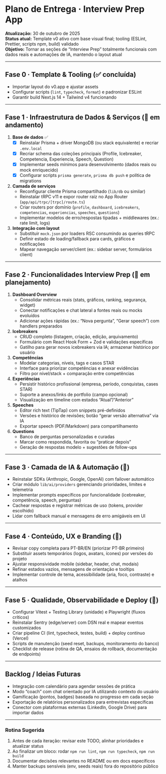 # Plano de Entrega · Interview Prep App

**Atualização:** 30 de outubro de 2025  
**Status atual:** Template v0 ativo com base visual final; tooling (ESLint, Prettier, scripts npm, build) validado  
**Objetivo:** Tornar as seções de “Interview Prep” totalmente funcionais com dados reais e automações de IA, mantendo o layout atual

---

## Fase 0 · Template & Tooling (✅ concluída)

- Importar layout do v0.app e ajustar assets
- Configurar scripts (`lint`, `typecheck`, `format`) e padronizar ESLint
- Garantir build Next.js 14 + Tailwind v4 funcionando

---

## Fase 1 · Infraestrutura de Dados & Serviços (🚧 em andamento)

1. **Base de dados** ✅
   - [x] Reinstalar Prisma + driver MongoDB (ou stack equivalente) e recriar `.env.local`
   - [x] Recriar schema das coleções principais (Profile, Icebreaker, Competencia, Experiencia, Speech, Question)
   - [x] Implementar seeds mínimos para desenvolvimento (dados reais ou mock enriquecido)
   - [x] Configurar scripts `prisma generate`, `prisma db push` e política de migrations
2. **Camada de serviços**
   - Reconfigurar cliente Prisma compartilhado (`lib/db` ou similar)
   - Reinstalar tRPC v11 e expor router raiz no App Router (`app/api/trpc/[trpc]/route.ts`)
   - Criar routers por domínio (`profile`, `dashboard`, `icebreakers`, `competencias`, `experiencias`, `speeches`, `questions`)
   - Implementar modelos de erro/respostas tipadas + middlewares (ex.: rate limit, logs)
3. **Integração com layout**
   - Substituir `mock.json` por loaders RSC consumindo as queries tRPC
   - Definir estado de loading/fallback para cards, gráficos e notificações
   - Mapear navegação server/client (ex.: sidebar server, formulários client)

---

## Fase 2 · Funcionalidades Interview Prep (🔄 em planejamento)

1. **Dashboard Overview**
   - Consolidar métricas reais (stats, gráficos, ranking, segurança, widget)
   - Conectar notificações e chat lateral a fontes reais ou mocks evoluídos
   - Adicionar ações rápidas (ex.: “Nova pergunta”, “Gerar speech”) com handlers preparados
2. **Icebreakers**
   - CRUD completo (listagem, criação, edição, arquivamento)
   - Formulário com React Hook Form + Zod e validações específicas
   - Gatilho para gerar novos icebreakers via IA; armazenar histórico por usuário
3. **Competências**
   - Modelar categorias, níveis, tags e casos STAR
   - Interface para priorizar competências e anexar evidências
   - Filtro por nível/stack + comparação entre competências
4. **Experiências**
   - Persistir histórico profissional (empresa, período, conquistas, cases STAR)
   - Suporte a anexos/links de portfolio (campo opcional)
   - Visualização em timeline com estados “Atual”/“Anterior”
5. **Speeches**
   - Editor rich text (TipTap) com snippets pré-definidos
   - Versões e histórico de revisões; botão “gerar versão alternativa” via IA
   - Exportar speech (PDF/Markdown) para compartilhamento
6. **Questions**
   - Banco de perguntas personalizadas e curadas
   - Marcar como respondida, favorita ou “praticar depois”
   - Geração de respostas modelo + sugestões de follow-ups

---

## Fase 3 · Camada de IA & Automação (🤖)

- Reinstalar SDKs (Anthropic, Google, OpenAI) com failover automático
- Criar módulo `lib/ai/providers` gerenciando prioridades, limites e telemetria
- Implementar prompts específicos por funcionalidade (icebreaker, competência, speech, perguntas)
- Cachear respostas e registrar métricas de uso (tokens, provider escolhido)
- Lidar com fallback manual e mensagens de erro amigáveis em UI

---

## Fase 4 · Conteúdo, UX e Branding (🎨)

- Revisar copy completa para PT-BR/EN (priorizar PT-BR primeiro)
- Substituir assets temporários (logos, avatars, ícones) por versões do projeto
- Ajustar responsividade mobile (sidebar, header, chat, modais)
- Refinar estados vazios, mensagens de orientação e tooltips
- Implementar controle de tema, acessibilidade (aria, foco, contraste) e atalhos

---

## Fase 5 · Qualidade, Observabilidade e Deploy (🚢)

- Configurar Vitest + Testing Library (unidade) e Playwright (fluxos críticos)
- Reinstalar Sentry (edge/server) com DSN real e mapear eventos customizados
- Criar pipeline CI (lint, typecheck, testes, build) + deploy contínuo (Vercel)
- Scripts de manutenção (seed reset, backups, monitoramento do banco)
- Checklist de release (rotina de QA, ensaios de rollback, documentação de endpoints)

---

## Backlog / Ideias Futuras

- Integração com calendário para agendar sessões de prática
- Modo “coach” com chat orientado por IA utilizando contexto do usuário
- Gamificação (pontos, badges) baseada no progresso em cada seção
- Exportação de relatórios personalizados para entrevistas específicas
- Conector com plataformas externas (LinkedIn, Google Drive) para importar dados

---

### Rotina Sugerida

1. Antes de cada iteração: revisar este TODO, alinhar prioridades e atualizar status
2. Ao finalizar um bloco: rodar `npm run lint`, `npm run typecheck`, `npm run build`
3. Documentar decisões relevantes no README ou em docs específicos
4. Manter backups sensíveis (env, seeds reais) fora do repositório público
